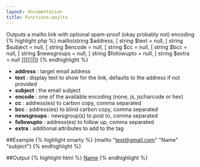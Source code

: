 ```yaml
---
layout: documentation
title: Functions:mailto
---
```


Outputs a mailto link with optional spam-proof (okay probably not) encoding
{% highlight php %}
mailto(string $address, [ string $text = null, [ string $subject = null, [ string $encode = null, [ string $cc = null, [ string $bcc = null, [ string $newsgroups = null, [ string $followupto = null, [ string $extra = null ]]]]]]]])
{% endhighlight %}

* **address** : target email address
* **text** : display text to show for the link, defaults to the address if not provided
* **subject** : the email subject
* **encode** : one of the available encoding (none, js, jscharcode or hex)
* **cc** : address(es) to carbon copy, comma separated
* **bcc** : address(es) to blind carbon copy, comma separated
* **newsgroups** : newsgroup(s) to post to, comma separated
* **followupto** : address(es) to follow up, comma separated
* **extra** : additional attributes to add to the <a> tag

##Example
{% highlight smarty %}
{mailto "test@gmail.com" "Name" "subject"}
{% endhighlight %}

##Output
{% highlight html %}
<a href="mailto:test@gmail.com?subject=subject" >Name</a>
{% endhighlight %}